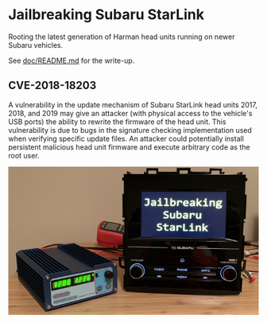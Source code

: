 # Jailbreaking Subaru StarLink

Rooting the latest generation of Harman head units running on newer Subaru vehicles.

See [doc/README.md](doc/README.md) for the write-up.

## CVE-2018-18203

A vulnerability in the update mechanism of Subaru StarLink head units 2017, 2018, and 2019 may give an attacker (with physical access to the vehicle's USB ports) the ability to rewrite the firmware of the head unit. This vulnerability is due to bugs in the signature checking implementation used when verifying specific update files. An attacker could potentially install persistent malicious head unit firmware and execute arbitrary code as the root user.

![Jailbroken head unit](./images/jailbreak_logo.png)
